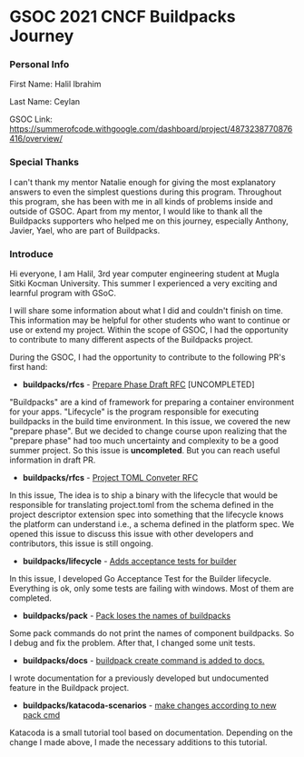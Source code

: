 
# GSOC 2021 CNCF Buildpacks Journey


### Personal Info

First Name: Halil Ibrahim

Last Name: Ceylan

GSOC Link: https://summerofcode.withgoogle.com/dashboard/project/4873238770876416/overview/
### Special Thanks
I can't thank my mentor Natalie enough for giving the most explanatory answers to even the simplest questions during this program. Throughout this program, she has been with me in all kinds of problems inside and outside of GSOC. Apart from my mentor, I would like to thank all the Buildpacks supporters who helped me on this journey, especially Anthony, Javier, Yael, who are part of Buildpacks.

### Introduce
Hi everyone, I am Halil, 3rd year computer engineering student at Mugla Sitki Kocman University. This summer I experienced a very exciting and learnful program with GSoC.

 
I will share some information about what I did and couldn't finish on time. This information may be helpful for other students who want to continue or use or extend my project. Within the scope of GSOC, I had the opportunity to contribute to many different aspects of the Buildpacks project.


During the GSOC, I had the opportunity to contribute to the following PR's first hand:

- **buildpacks/rfcs** - [Prepare Phase Draft RFC](https://github.com/haliliceylan/rfcs/pull/1) [UNCOMPLETED]

"Buildpacks" are a kind of framework for preparing a container environment for your apps. "Lifecycle" is the program responsible for executing buildpacks in the build time environment. In this issue, we covered the new "prepare phase". But we decided to change course upon realizing that the "prepare phase" had too much uncertainty and complexity to be a good summer project. So this issue is **uncompleted**. But you can reach useful information in draft PR.

- **buildpacks/rfcs** - [Project TOML Conveter RFC](https://github.com/buildpacks/rfcs/pull/182)

In this issue, The idea is to ship a binary with the lifecycle that would be responsible for translating project.toml from the schema defined in the project descriptor extension spec into something that the lifecycle knows the platform can understand i.e., a schema defined in the platform spec. We opened this issue to discuss this issue with other developers and contributors, this issue is still ongoing.

- **buildpacks/lifecycle** - [Adds acceptance tests for builder](https://github.com/buildpacks/lifecycle/pull/648)

In this issue, I developed Go Acceptance Test for the Builder lifecycle. Everything is ok, only some tests are failing with windows. Most of them are completed.

- **buildpacks/pack** - [Pack loses the names of buildpacks](https://github.com/buildpacks/pack/pull/1253)

Some pack commands do not print the names of component buildpacks. So I debug and fix the problem. After that, I changed some unit tests.

- **buildpacks/docs** - [buildpack create command is added to docs.](https://github.com/buildpacks/docs/pull/376)

I wrote documentation for a previously developed but undocumented feature in the Buildpack project.

- **buildpacks/katacoda-scenarios** - [make changes according to new pack cmd](https://github.com/buildpacks/katacoda-scenarios/pull/6)

Katacoda is a small tutorial tool based on documentation. Depending on the change I made above, I made the necessary additions to this tutorial.
